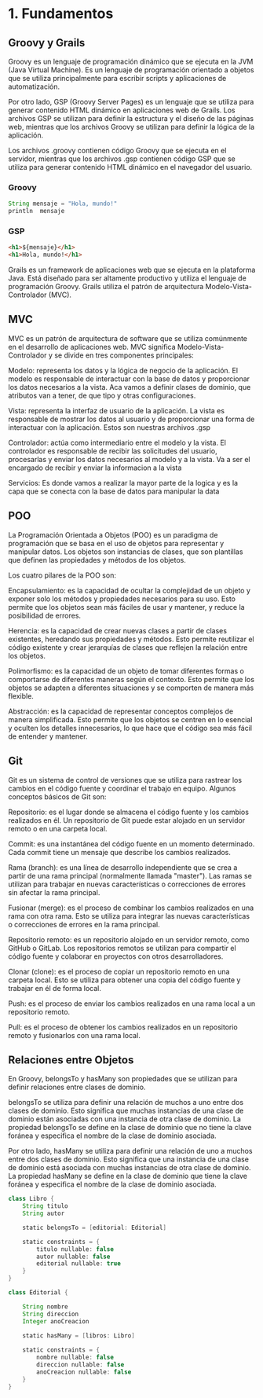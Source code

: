 # 1. Fundamentos

## Groovy y Grails
Groovy es un lenguaje de programación dinámico que se ejecuta en la JVM (Java Virtual Machine). Es un lenguaje de programación orientado a objetos que se utiliza principalmente para escribir scripts y aplicaciones de automatización. 

Por otro lado, GSP (Groovy Server Pages) es un lenguaje que se utiliza para generar contenido HTML dinámico en aplicaciones web de Grails. Los archivos GSP se utilizan para definir la estructura y el diseño de las páginas web, mientras que los archivos Groovy se utilizan para definir la lógica de la aplicación.

Los archivos .groovy contienen código Groovy que se ejecuta en el servidor, mientras que los archivos .gsp contienen código GSP que se utiliza para generar contenido HTML dinámico en el navegador del usuario. 

### Groovy
```groovy
String mensaje = "Hola, mundo!"  
println  mensaje
```

### GSP
```html
<h1>${mensaje}</h1>
<h1>Hola, mundo!</h1>
```

Grails es un framework de aplicaciones web que se ejecuta en la plataforma Java. Está diseñado para ser altamente productivo y utiliza el lenguaje de programación Groovy. Grails utiliza el patrón de arquitectura Modelo-Vista-Controlador (MVC).

## MVC
MVC es un patrón de arquitectura de software que se utiliza comúnmente en el desarrollo de aplicaciones web. MVC significa Modelo-Vista-Controlador y se divide en tres componentes principales:

Modelo: representa los datos y la lógica de negocio de la aplicación. El modelo es responsable de interactuar con la base de datos y proporcionar los datos necesarios a la vista. Aca vamos a definir clases de dominio, que atributos van a tener, de que tipo y otras configuraciones.

Vista: representa la interfaz de usuario de la aplicación. La vista es responsable de mostrar los datos al usuario y de proporcionar una forma de interactuar con la aplicación. Estos son nuestras archivos .gsp

Controlador: actúa como intermediario entre el modelo y la vista. El controlador es responsable de recibir las solicitudes del usuario, procesarlas y enviar los datos necesarios al modelo y a la vista. Va a ser el encargado de recibir y enviar la informacion a la vista

Servicios: Es donde vamos a realizar la mayor parte de la logica y es la capa que se conecta con la base de datos para manipular la data

## POO
La Programación Orientada a Objetos (POO) es un paradigma de programación que se basa en el uso de objetos para representar y manipular datos. Los objetos son instancias de clases, que son plantillas que definen las propiedades y métodos de los objetos.

Los cuatro pilares de la POO son:

Encapsulamiento: es la capacidad de ocultar la complejidad de un objeto y exponer solo los métodos y propiedades necesarios para su uso. Esto permite que los objetos sean más fáciles de usar y mantener, y reduce la posibilidad de errores.

Herencia: es la capacidad de crear nuevas clases a partir de clases existentes, heredando sus propiedades y métodos. Esto permite reutilizar el código existente y crear jerarquías de clases que reflejen la relación entre los objetos.

Polimorfismo: es la capacidad de un objeto de tomar diferentes formas o comportarse de diferentes maneras según el contexto. Esto permite que los objetos se adapten a diferentes situaciones y se comporten de manera más flexible.

Abstracción: es la capacidad de representar conceptos complejos de manera simplificada. Esto permite que los objetos se centren en lo esencial y oculten los detalles innecesarios, lo que hace que el código sea más fácil de entender y mantener.

## Git
Git es un sistema de control de versiones que se utiliza para rastrear los cambios en el código fuente y coordinar el trabajo en equipo. Algunos conceptos básicos de Git son:

Repositorio: es el lugar donde se almacena el código fuente y los cambios realizados en él. Un repositorio de Git puede estar alojado en un servidor remoto o en una carpeta local.

Commit: es una instantánea del código fuente en un momento determinado. Cada commit tiene un mensaje que describe los cambios realizados.

Rama (branch): es una línea de desarrollo independiente que se crea a partir de una rama principal (normalmente llamada "master"). Las ramas se utilizan para trabajar en nuevas características o correcciones de errores sin afectar la rama principal.

Fusionar (merge): es el proceso de combinar los cambios realizados en una rama con otra rama. Esto se utiliza para integrar las nuevas características o correcciones de errores en la rama principal.

Repositorio remoto: es un repositorio alojado en un servidor remoto, como GitHub o GitLab. Los repositorios remotos se utilizan para compartir el código fuente y colaborar en proyectos con otros desarrolladores.

Clonar (clone): es el proceso de copiar un repositorio remoto en una carpeta local. Esto se utiliza para obtener una copia del código fuente y trabajar en él de forma local.

Push: es el proceso de enviar los cambios realizados en una rama local a un repositorio remoto.

Pull: es el proceso de obtener los cambios realizados en un repositorio remoto y fusionarlos con una rama local.

## Relaciones entre Objetos
En Groovy, belongsTo y hasMany son propiedades que se utilizan para definir relaciones entre clases de dominio.

belongsTo se utiliza para definir una relación de muchos a uno entre dos clases de dominio. Esto significa que muchas instancias de una clase de dominio están asociadas con una instancia de otra clase de dominio. La propiedad belongsTo se define en la clase de dominio que no tiene la clave foránea y especifica el nombre de la clase de dominio asociada.

Por otro lado, hasMany se utiliza para definir una relación de uno a muchos entre dos clases de dominio. Esto significa que una instancia de una clase de dominio está asociada con muchas instancias de otra clase de dominio. La propiedad hasMany se define en la clase de dominio que tiene la clave foránea y especifica el nombre de la clase de dominio asociada.

```groovy
class Libro {
    String titulo
    String autor

    static belongsTo = [editorial: Editorial]

    static constraints = {
        titulo nullable: false
        autor nullable: false
        editorial nullable: true
    }
}
```
```groovy
class Editorial {

    String nombre
    String direccion
    Integer anoCreacion

    static hasMany = [libros: Libro]
    
    static constraints = {
        nombre nullable: false
        direccion nullable: false
        anoCreacion nullable: false
    }
}
```